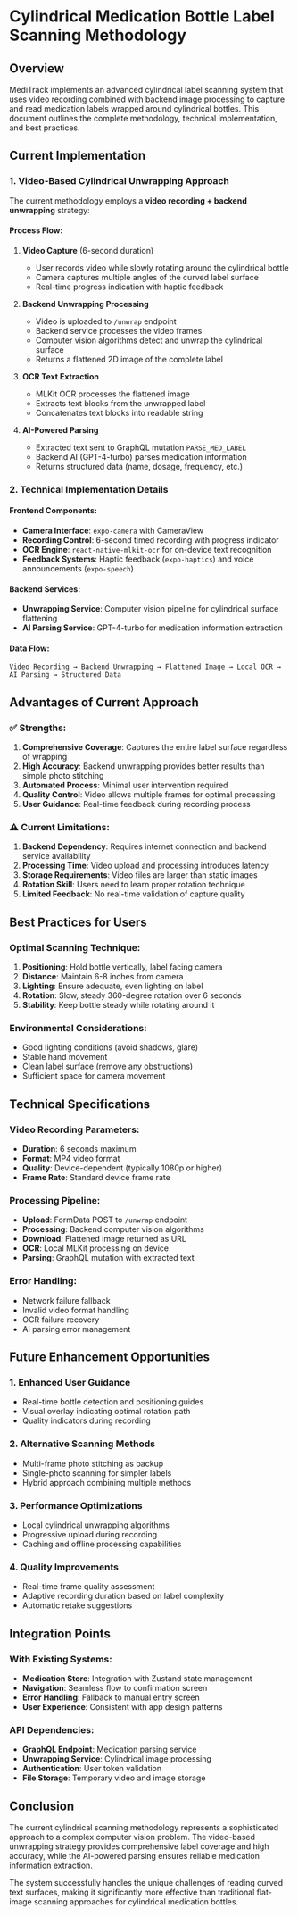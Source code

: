 # Cylindrical Medication Bottle Label Scanning Methodology

## Overview

MediTrack implements an advanced cylindrical label scanning system that uses video recording combined with backend image processing to capture and read medication labels wrapped around cylindrical bottles. This document outlines the complete methodology, technical implementation, and best practices.

## Current Implementation

### 1. Video-Based Cylindrical Unwrapping Approach

The current methodology employs a **video recording + backend unwrapping** strategy:

#### Process Flow:
1. **Video Capture** (6-second duration)
   - User records video while slowly rotating around the cylindrical bottle
   - Camera captures multiple angles of the curved label surface
   - Real-time progress indication with haptic feedback

2. **Backend Unwrapping Processing**
   - Video is uploaded to `/unwrap` endpoint
   - Backend service processes the video frames
   - Computer vision algorithms detect and unwrap the cylindrical surface
   - Returns a flattened 2D image of the complete label

3. **OCR Text Extraction**
   - MLKit OCR processes the flattened image
   - Extracts text blocks from the unwrapped label
   - Concatenates text blocks into readable string

4. **AI-Powered Parsing**
   - Extracted text sent to GraphQL mutation `PARSE_MED_LABEL`
   - Backend AI (GPT-4-turbo) parses medication information
   - Returns structured data (name, dosage, frequency, etc.)

### 2. Technical Implementation Details

#### Frontend Components:
- **Camera Interface**: `expo-camera` with CameraView
- **Recording Control**: 6-second timed recording with progress indicator
- **OCR Engine**: `react-native-mlkit-ocr` for on-device text recognition
- **Feedback Systems**: Haptic feedback (`expo-haptics`) and voice announcements (`expo-speech`)

#### Backend Services:
- **Unwrapping Service**: Computer vision pipeline for cylindrical surface flattening
- **AI Parsing Service**: GPT-4-turbo for medication information extraction

#### Data Flow:
```
Video Recording → Backend Unwrapping → Flattened Image → Local OCR → AI Parsing → Structured Data
```

## Advantages of Current Approach

### ✅ Strengths:
1. **Comprehensive Coverage**: Captures the entire label surface regardless of wrapping
2. **High Accuracy**: Backend unwrapping provides better results than simple photo stitching
3. **Automated Process**: Minimal user intervention required
4. **Quality Control**: Video allows multiple frames for optimal processing
5. **User Guidance**: Real-time feedback during recording process

### ⚠️ Current Limitations:
1. **Backend Dependency**: Requires internet connection and backend service availability
2. **Processing Time**: Video upload and processing introduces latency
3. **Storage Requirements**: Video files are larger than static images
4. **Rotation Skill**: Users need to learn proper rotation technique
5. **Limited Feedback**: No real-time validation of capture quality

## Best Practices for Users

### Optimal Scanning Technique:
1. **Positioning**: Hold bottle vertically, label facing camera
2. **Distance**: Maintain 6-8 inches from camera
3. **Lighting**: Ensure adequate, even lighting on label
4. **Rotation**: Slow, steady 360-degree rotation over 6 seconds
5. **Stability**: Keep bottle steady while rotating around it

### Environmental Considerations:
- Good lighting conditions (avoid shadows, glare)
- Stable hand movement
- Clean label surface (remove any obstructions)
- Sufficient space for camera movement

## Technical Specifications

### Video Recording Parameters:
- **Duration**: 6 seconds maximum
- **Format**: MP4 video format
- **Quality**: Device-dependent (typically 1080p or higher)
- **Frame Rate**: Standard device frame rate

### Processing Pipeline:
- **Upload**: FormData POST to `/unwrap` endpoint
- **Processing**: Backend computer vision algorithms
- **Download**: Flattened image returned as URL
- **OCR**: Local MLKit processing on device
- **Parsing**: GraphQL mutation with extracted text

### Error Handling:
- Network failure fallback
- Invalid video format handling
- OCR failure recovery
- AI parsing error management

## Future Enhancement Opportunities

### 1. Enhanced User Guidance
- Real-time bottle detection and positioning guides
- Visual overlay indicating optimal rotation path
- Quality indicators during recording

### 2. Alternative Scanning Methods
- Multi-frame photo stitching as backup
- Single-photo scanning for simpler labels
- Hybrid approach combining multiple methods

### 3. Performance Optimizations
- Local cylindrical unwrapping algorithms
- Progressive upload during recording
- Caching and offline processing capabilities

### 4. Quality Improvements
- Real-time frame quality assessment
- Adaptive recording duration based on label complexity
- Automatic retake suggestions

## Integration Points

### With Existing Systems:
- **Medication Store**: Integration with Zustand state management
- **Navigation**: Seamless flow to confirmation screen
- **Error Handling**: Fallback to manual entry screen
- **User Experience**: Consistent with app design patterns

### API Dependencies:
- **GraphQL Endpoint**: Medication parsing service
- **Unwrapping Service**: Cylindrical image processing
- **Authentication**: User token validation
- **File Storage**: Temporary video and image storage

## Conclusion

The current cylindrical scanning methodology represents a sophisticated approach to a complex computer vision problem. The video-based unwrapping strategy provides comprehensive label coverage and high accuracy, while the AI-powered parsing ensures reliable medication information extraction.

The system successfully handles the unique challenges of reading curved text surfaces, making it significantly more effective than traditional flat-image scanning approaches for cylindrical medication bottles.